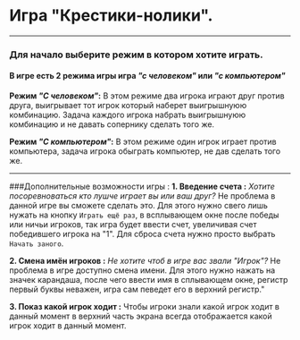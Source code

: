 # Игра "Крестики-нолики".
---
### Для начало выберите режим в котором хотите играть.
#### В игре есть 2 режима игры игра _"с человеком"_ или _"с компьютером"_
**Режим _"С человеком"_:**
В этом режиме два игрока играют друг против друга, выигрывает тот игрок который наберет выигрышнуюю комбинацию. Задача каждого игрока набрать выигрышнуюю комбинацию и не давать сопернику сделать того же. 

**Режим _"С компьютером"_:**
В этом режиме один игрок играет против компьютера, задача игрока обыграть компьютер, не дав сделать того же.

---
###Дополнительные возможности игры :
**1. Введение счета :**
*Хотите посоревноваться кто лушче играет вы или ваш друг?* Не проблема в данной игре вы сможете сделать это. Для этого нужно свего лишь нужать на кнопку `Играть ещё раз`, в всплывающем окне после победы или ничьи игроков, так игра будет ввести счет, увеличивая счет победившего игрока на "1". Для сброса счета нужно просто выбрать `Начать заного`.

**2. Смена имён игроков :**
*Не хотите чтоб в игре вас звали "Игрок"?* Не проблема в игре доступно смена имени. Для этого нужно нажать на значек карандаша, после чего ввести имя в сплывающем окне, регистр первый буквы неважен, игра сам певедет его в верхний регистр."

**3. Показ какой игрок ходит :**
Чтобы игроки знали какой игрок ходит в данный момент в верхний часть экрана всегда отображается какой игрок ходит в данный момент.